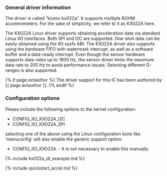 ### General driver information

The driver is called “kionix-kx022a”. It supports multiple ROHM accelerometers. For the sake of simplicity, we refer to it as KX022A here.


The KX022A Linux driver supports obtaining acceleration data via standard Linux IIO interfaces. Both SPI and I2C are supported. One-shot data can be easily obtained using the IIO sysfs ABI. The KX022A driver also supports using the hardware FIFO with watermark interrupt, as well as a software buffer and a data-ready interrupt. Even though the sensor hardware supports data-rates up to 1600 Hz, the sensor driver limits the maximum data rate to 200 Hz to avoid performance issues. Selecting different G-ranges is also supported.

<!-- TODO: Split this include to kx022a_info.md, extauthor.md and kconfig.md -->
{% if page.extauthor %}
  The driver support for this IC has been authored by {{ page.extauthor }}.
{% endif %}

### Configuration options
Please include the following options to the kernel configuration:
- CONFIG_IIO_KX022A_I2C
- CONFIG_IIO_KX022A_SPI

selecting one of the above using the Linux configuration tools like 'menuconfig' will also enable the generic support option:
- CONFIG_IIO_KX022A. - It is not necessary to enable this manually.

{% include kx022a_dt_example.md %}

{% include quickstart_accel.md %}
